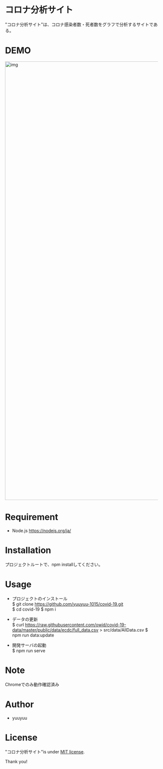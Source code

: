 # コロナ分析サイト
 
"コロナ分析サイト"は、コロナ感染者数・死者数をグラフで分析するサイトである。
 
 
# DEMO
 
<img width="1440" alt="img" src="https://user-images.githubusercontent.com/60467960/80489954-9458b880-899b-11ea-9b5d-e7e20d42f082.png">
  
 
# Requirement
 
* Node.js
https://nodejs.org/ja/
 
 
# Installation

プロジェクトルートで、npm installしてください。
 
# Usage
  
- プロジェクトのインストール<br>
$ git clone https://github.com/yuuyuu-1015/covid-19.git <br>
$ cd covid-19
$ npm i

- データの更新<br>
$ curl https://raw.githubusercontent.com/owid/covid-19-data/master/public/data/ecdc/full_data.csv > src/data/AllData.csv
$ npm run data:update 

- 開発サーバの起動<br>
$ npm run serve
 
 
# Note
 
Chromeでのみ動作確認済み
 
 
# Author
  
* yuuyuu



# License
 
"コロナ分析サイト"is under [MIT license](https://en.wikipedia.org/wiki/MIT_License).
 

Thank you!
